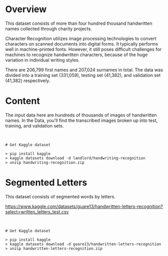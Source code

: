 # Overview
This dataset consists of more than four hundred thousand handwritten names collected through charity projects.

Character Recognition utilizes image processing technologies to convert characters on scanned documents into digital forms. It typically performs well in machine-printed fonts. However, it still poses difficult challenges for machines to recognize handwritten characters, because of the huge variation in individual writing styles.

There are 206,799 first names and 207,024 surnames in total. The data was divided into a training set (331,059), testing set (41,382), and validation set (41,382) respectively.

# Content
The input data here are hundreds of thousands of images of handwritten names. In the Data, you’ll find the transcribed images broken up into test, training, and validation sets.

<br />

```
# Get Kaggle dataset

> pip install kaggle
> kaggle datasets download -d landlord/handwriting-recognition
> unzip handwriting-recognition.zip
```

# Segmented Letters
This dataset consists of segmented words by letters.

https://www.kaggle.com/datasets/guare13/handwritten-letters-recognition?select=written_letters_test.csv

<br />

```
# Get Kaggle dataset

> pip install kaggle
> kaggle datasets download -d guare13/handwritten-letters-recognition
> unzip handwritten-letters-recognition.zip 
```
